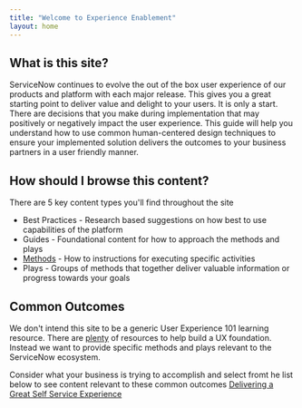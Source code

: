 ```yaml
---
title: "Welcome to Experience Enablement"
layout: home
---
```


## What is this site?
ServiceNow continues to evolve the out of the box user experience of our products and platform with each major release. This gives you a great starting point to deliver value and delight to your users. It is only a start. There are decisions that you make during implementation that may positively or negatively impact the user experience. This guide will help you understand how to use common human-centered design techniques to ensure your implemented solution delivers the outcomes to your business partners in a user friendly manner.

## How should I browse this content?
There are 5 key content types you'll find throughout the site

- Best Practices - Research based suggestions on how best to use capabilities of the platform
- Guides - Foundational content for how to approach the methods and plays
- [Methods](methods/) - How to instructions for executing specific activities
- Plays - Groups of methods that together deliver valuable information or progress towards your goals

## Common Outcomes
We don't intend this site to be a generic User Experience 101 learning resource. There are [plenty](uxresources.md) of resources to help build a UX foundation. Instead we want to provide specific methods and plays relevant to the ServiceNow ecosystem.

Consider what your business is trying to accomplish and select fromt he list below to see content relevant to these common outcomes
[Delivering a Great Self Service Experience](deliveringAGreatSelfServiceExperience.md)
